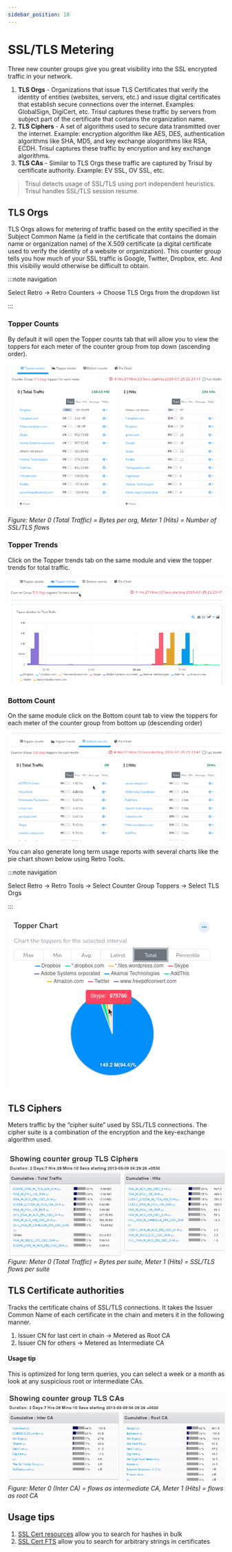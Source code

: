 ```yaml
---
sidebar_position: 10
---
```


# SSL/TLS Metering

Three new counter groups give you great visibility into the SSL
encrypted traffic in your network.

1. **TLS Orgs** - Organizations that issue TLS Certificates that verify the identity of entities (websites, servers, etc.) and issue digital certificates that establish secure connections over the internet. Examples: GlobalSign, DigiCert, etc. Trisul captures these traffic by servers from subject part of the certificate that contains the organization name.
2. **TLS Ciphers** - A set of algorithms used to secure data transmitted over the internet. Example: encryption algorithm like AES, DES, authentication algorithms like SHA, MD5, and key exchange alogorithms like RSA, ECDH. Trisul captures these traffic by encryption and key exchange algorithms.
3. **TLS CAs** - Similar to TLS Orgs these traffic are captured by Trisul by certificate authority. Example: EV SSL, OV SSL, etc.

> Trisul detects usage of SSL/TLS using port independent heuristics.  
> Trisul handles SSL/TLS session resume.

## TLS Orgs

TLS Orgs allows for metering of traffic based on the entity specified in the Subject Common Name (a field in the certificate that contains the domain name or organization name) of the X.509 certificate (a digital certificate used to verify the identity of a website or organization). This counter group tells you how much of your SSL traffic is Google, Twitter, Dropbox, etc. And this visibiliy would otherwise be difficult to obtain.

:::note navigation

Select Retro -\> Retro Counters -\> Choose TLS Orgs from the dropdown
list

:::

### Topper Counts

By default it will open the Topper counts tab that will allow you to view the toppers for each meter of the counter group from top down (ascending order).

![](images/tlsorgs.png)

*Figure: Meter 0 (Total Traffic) = Bytes per org, Meter 1 (Hits) = Number of
SSL/TLS flows*

### Topper Trends

Click on the Topper trends tab on the same module and view the topper trends for total traffic.

![](images/toppertrenstls.png)

### Bottom Count

On the same module click on the Bottom count tab to view the toppers for each meter of the counter group from bottom up (descending order)

![](images/bottomcounttls.png)

You can also generate long term usage reports with several charts like
the pie chart shown below using Retro Tools.

:::note navigation

Select Retro -\> Retro Tools -\> Select Counter Group Toppers -\> Select
TLS Orgs

:::

![](images/tlspiechart.png)

## TLS Ciphers

Meters traffic by the “cipher suite” used by SSL/TLS connections. The
cipher suite is a combination of the encryption and the key-exchange
algorithm used.

![](images/sslcg2.png)  
*Figure: Meter 0 (Total Traffic) = Bytes per suite, Meter 1 (Hits) = SSL/TLS
flows per suite*

## TLS Certificate authorities

Tracks the certificate chains of SSL/TLS connections. It takes the
Issuer Common Name of each certificate in the chain and meters it in the
following manner.

1. Issuer CN for last cert in chain -\> Metered as Root CA
2. Issuer CN for others -\> Metered as Intermediate CA

#### Usage tip

This is optimized for long term queries, you can select a week or a
month as look at any suspicious root or intermediate CAs.

![](images/sslcg1.png)  
*Figure: Meter 0 (Inter CA) = flows as intermediate CA, Meter 1 (Hits) = flows as
root CA*

## Usage tips

1. [SSL Cert resources](/docs/ug/resources/sslcerts) allow you to search for hashes in bulk
2. [SSL Cert FTS](/docs/ug/resources/ftsssl) allow you to search for arbitrary strings in certificates
